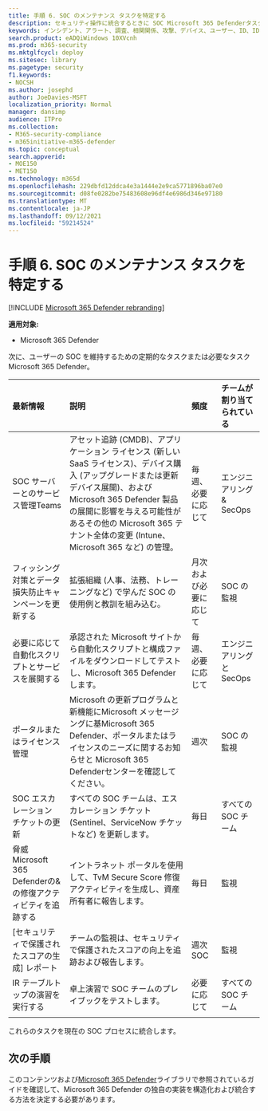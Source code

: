 ```yaml
---
title: 手順 6. SOC のメンテナンス タスクを特定する
description: セキュリティ操作に統合するときに SOC Microsoft 365 Defenderタスクを特定します。
keywords: インシデント、アラート、調査、相関関係、攻撃、デバイス、ユーザー、ID、ID、メールボックス、メール、365、microsoft、m365、インシデント対応、サイバー攻撃、secops、セキュリティ操作、soc
search.product: eADQiWindows 10XVcnh
ms.prod: m365-security
ms.mktglfcycl: deploy
ms.sitesec: library
ms.pagetype: security
f1.keywords:
- NOCSH
ms.author: josephd
author: JoeDavies-MSFT
localization_priority: Normal
manager: dansimp
audience: ITPro
ms.collection:
- M365-security-compliance
- m365initiative-m365-defender
ms.topic: conceptual
search.appverid:
- MOE150
- MET150
ms.technology: m365d
ms.openlocfilehash: 229dbfd12ddca4e3a1444e2e9ca5771896ba07e0
ms.sourcegitcommit: d08fe0282be75483608e96df4e6986d346e97180
ms.translationtype: MT
ms.contentlocale: ja-JP
ms.lasthandoff: 09/12/2021
ms.locfileid: "59214524"
---
```

# <a name="step-6-identify-soc-maintenance-tasks"></a>手順 6. SOC のメンテナンス タスクを特定する

[!INCLUDE [Microsoft 365 Defender rebranding](../includes/microsoft-defender.md)]

**適用対象:**
- Microsoft 365 Defender

次に、ユーザーの SOC を維持するための定期的なタスクまたは必要なタスクMicrosoft 365 Defender。

| 最新情報  | 説明 | 頻度 | チームが割り当てられている |
|:-------|:-----|:-------|:-------|
| SOC サーバーとのサービス管理Teams   | アセット追跡 (CMDB)、アプリケーション ライセンス (新しい SaaS ライセンス)、デバイス購入 (アップグレードまたは更新デバイス展開)、および Microsoft 365 Defender 製品の展開に影響を与える可能性があるその他の Microsoft 365 テナント全体の変更 (Intune、Microsoft 365 など) の管理。 | 毎週、必要に応じて   | エンジニアリング & SecOps | 
| フィッシング対策とデータ損失防止キャンペーンを更新する | 拡張組織 (人事、法務、トレーニングなど) で学んだ SOC の使用例と教訓を組み込む。  | 月次および必要に応じて | SOC の監視 |
| 必要に応じて自動化スクリプトとサービスを展開する | 承認された Microsoft サイトから自動化スクリプトと構成ファイルをダウンロードしてテストし、Microsoft 365 Defenderします。 | 毎週、必要に応じて | エンジニアリングと SecOps | 
| ポータルまたはライセンス管理 | Microsoft の更新プログラムと新機能にMicrosoft メッセージングに基Microsoft 365 Defender、ポータルまたはライセンスのニーズに関するお知らせと Microsoft 365 Defenderセンターを確認してください。 | 週次 | SOC の監視| 
| SOC エスカレーション チケットの更新 | すべての SOC チームは、エスカレーション チケット (Sentinel、ServiceNow チケットなど) を更新します。 | 毎日 | すべての SOC チーム | 
| 脅威Microsoft 365 Defenderの&の修復アクティビティを追跡する | イントラネット ポータルを使用して、TvM Secure Score 修復アクティビティを生成し、資産所有者に報告します。 | 毎日 | 監視 | 
| [セキュリティで保護されたスコアの生成] レポート | チームの監視は、セキュリティで保護されたスコアの向上を追跡および報告します。 | 週次 SOC | 監視 | 
| IR テーブルトップの演習を実行する | 卓上演習で SOC チームのプレイブックをテストします。 | 必要に応じて | すべての SOC チーム | 
|||||

これらのタスクを現在の SOC プロセスに統合します。

## <a name="next-steps"></a>次の手順

このコンテンツおよび[Microsoft 365 Defender](/microsoft-365/security/defender)ライブラリで参照されているガイドを確認して、Microsoft 365 Defender の独自の実装を構造化および統合する方法を決定する必要があります。
